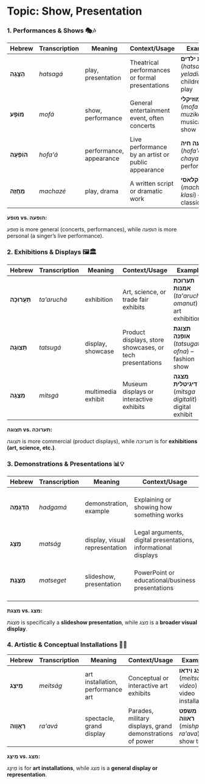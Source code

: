 # Topic: Show, Presentation

### 1. Performances & Shows 🎭🎶

| **Hebrew** | **Transcription** | **Meaning** | **Context/Usage** | **Example** |  
|------------|----------------|------------|-----------------|------------|  
| **הַצָּגָה** | *hatsagá* | play, presentation | Theatrical performances or formal presentations | **הצגת ילדים** (*hatsagat yeladim*) – children's play |  
| **מוֹפָע** | *mofá* | show, performance | General entertainment event, often concerts | **מופע מוזיקלי** (*mofa muzikali*) – musical show |  
| **הוֹפָעָה** | *hofa'á* | performance, appearance | Live performance by an artist or public appearance | **הופעה חיה** (*hofa'a chaya*) – live performance |  
| **מַחֲזֶה** | *machazé* | play, drama | A written script or dramatic work | **מחזה קלאסי** (*machaze klasi*) – classic play |  


**מופע vs. הופעה:**

*מופע* is more general (concerts, performances), while *הופעה* is more personal (a singer’s live performance).


### 2. Exhibitions & Displays 🖼️🏛️ 

| **Hebrew** | **Transcription** | **Meaning** | **Context/Usage** | **Example** |  
|------------|----------------|------------|-----------------|------------|  
| **תַּעֲרוּכָה** | *ta'aruchá* | exhibition | Art, science, or trade fair exhibits | **תערוכת אמנות** (*ta'aruchat omanut*) – art exhibition |  
| **תַּצוּגָה** | *tatsugá* | display, showcase | Product displays, store showcases, or tech presentations | **תצוגת אופנה** (*tatsugat ofna*) – fashion show |  
| **מִצְגָּה** | *mitsgá* | multimedia exhibit | Museum displays or interactive exhibits | **מצגה דיגיטלית** (*mitsga digitalit*) – digital exhibit |  


**תצוגה vs. תערוכה:**

*תצוגה* is more commercial (product displays), while *תערוכה* is for **exhibitions (art, science, etc.)**.  


### 3. Demonstrations & Presentations 📊💡

| **Hebrew** | **Transcription** | **Meaning** | **Context/Usage** | **Example** |  
|------------|----------------|------------|-----------------|------------|  
| **הַדְגָּמָה** | *hadgamá* | demonstration, example | Explaining or showing how something works | **הדגמת מוצר** (*hadgamat mutzar*) – product demonstration |  
| **מַצָּג** | *matság* | display, visual representation | Legal arguments, digital presentations, informational displays | **מצג משפטי** (*matsag mishpati*) – legal display |  
| **מַצֶּגֶת** | *matseget* | slideshow, presentation | PowerPoint or educational/business presentations | **מצגת עסקית** (*matseget iskit*) – business presentation |  


**מצגת vs. מצג:**

*מצגת* is specifically a **slideshow presentation**, while *מצג* is a **broader visual display**.


### 4. Artistic & Conceptual Installations 🎨🚀

| **Hebrew** | **Transcription** | **Meaning** | **Context/Usage** | **Example** |  
|------------|----------------|------------|-----------------|------------|  
| **מֵיצָג** | *meitság* | art installation, performance art | Conceptual or interactive art exhibits | **מיצג וידאו** (*meitsag video*) – video installation |  
| **רַאֲוָוה** | *ra'avá* | spectacle, grand display | Parades, military displays, grand demonstrations of power | **משפט ראווה** (*mishpat ra'ava*) – show trial |  


**מֵיצָג vs. מצג:**

*מֵיצָג* is for **art installations**, while *מצג* is a **general display or representation**.  
